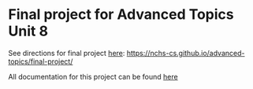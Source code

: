 # Final project for Advanced Topics Unit 8

See directions for final project [here](https://nchs-cs.github.io/advanced-topics/final-project/): https://nchs-cs.github.io/advanced-topics/final-project/

All documentation for this project can be found [here](doc/README.md)
